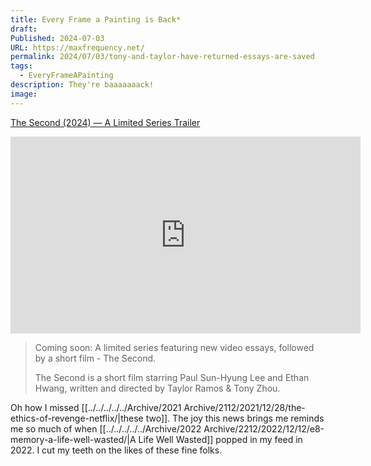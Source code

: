 ```yaml
---
title: Every Frame a Painting is Back*
draft: 
Published: 2024-07-03
URL: https://maxfrequency.net/
permalink: 2024/07/03/tony-and-taylor-have-returned-essays-are-saved
tags:
  - EveryFrameAPainting
description: They're baaaaaaack!
image: 
---
```

[The Second (2024) — A Limited Series Trailer](https://youtube.com/watch?v=mSlZKdApob0)

<div class=iframe-container>
<iframe width="560" height="315" src="https://www.youtube-nocookie.com/embed/mSlZKdApob0?si=UHPDiQ10mlTMqPtd" title="YouTube video player" frameborder="0" allow="accelerometer; autoplay; clipboard-write; encrypted-media; gyroscope; picture-in-picture; web-share" referrerpolicy="strict-origin-when-cross-origin" allowfullscreen></iframe>
</div>

> Coming soon: A limited series featuring new video essays, followed by a short film - The Second.
> 
> The Second is a short film starring Paul Sun-Hyung Lee and Ethan Hwang, written and directed by Taylor Ramos & Tony Zhou.

Oh how I missed [[../../../../../Archive/2021 Archive/2112/2021/12/28/the-ethics-of-revenge-netflix/|these two]]. The joy this news brings me reminds me so much of when [[../../../../../Archive/2022 Archive/2212/2022/12/12/e8-memory-a-life-well-wasted/|A Life Well Wasted]] popped in my feed in 2022. I cut my teeth on the likes of these fine folks. 